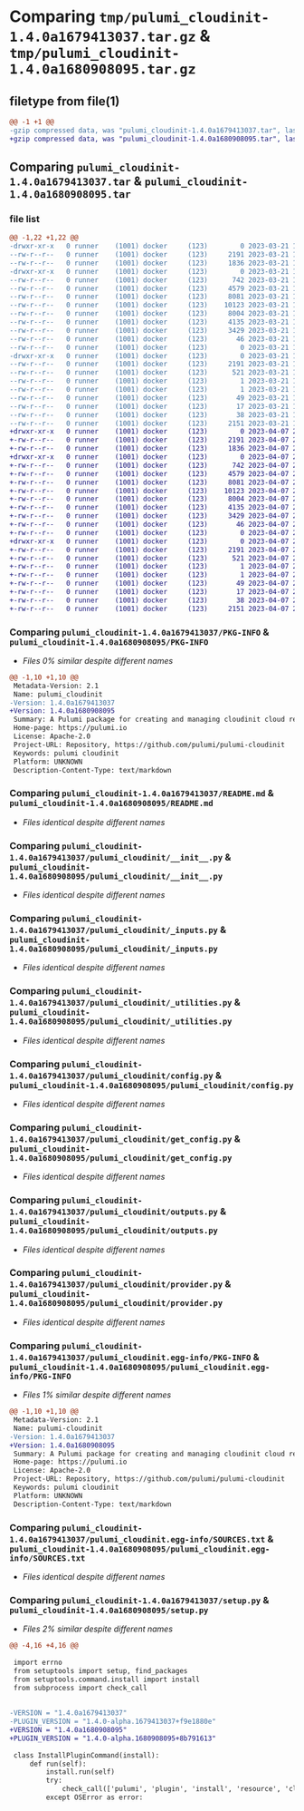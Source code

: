 # Comparing `tmp/pulumi_cloudinit-1.4.0a1679413037.tar.gz` & `tmp/pulumi_cloudinit-1.4.0a1680908095.tar.gz`

## filetype from file(1)

```diff
@@ -1 +1 @@
-gzip compressed data, was "pulumi_cloudinit-1.4.0a1679413037.tar", last modified: Tue Mar 21 15:53:09 2023, max compression
+gzip compressed data, was "pulumi_cloudinit-1.4.0a1680908095.tar", last modified: Fri Apr  7 23:01:18 2023, max compression
```

## Comparing `pulumi_cloudinit-1.4.0a1679413037.tar` & `pulumi_cloudinit-1.4.0a1680908095.tar`

### file list

```diff
@@ -1,22 +1,22 @@
-drwxr-xr-x   0 runner    (1001) docker     (123)        0 2023-03-21 15:53:09.442425 pulumi_cloudinit-1.4.0a1679413037/
--rw-r--r--   0 runner    (1001) docker     (123)     2191 2023-03-21 15:53:09.442425 pulumi_cloudinit-1.4.0a1679413037/PKG-INFO
--rw-r--r--   0 runner    (1001) docker     (123)     1836 2023-03-21 15:53:09.000000 pulumi_cloudinit-1.4.0a1679413037/README.md
-drwxr-xr-x   0 runner    (1001) docker     (123)        0 2023-03-21 15:53:09.438425 pulumi_cloudinit-1.4.0a1679413037/pulumi_cloudinit/
--rw-r--r--   0 runner    (1001) docker     (123)      742 2023-03-21 15:53:09.000000 pulumi_cloudinit-1.4.0a1679413037/pulumi_cloudinit/__init__.py
--rw-r--r--   0 runner    (1001) docker     (123)     4579 2023-03-21 15:53:09.000000 pulumi_cloudinit-1.4.0a1679413037/pulumi_cloudinit/_inputs.py
--rw-r--r--   0 runner    (1001) docker     (123)     8081 2023-03-21 15:53:09.000000 pulumi_cloudinit-1.4.0a1679413037/pulumi_cloudinit/_utilities.py
--rw-r--r--   0 runner    (1001) docker     (123)    10123 2023-03-21 15:53:09.000000 pulumi_cloudinit-1.4.0a1679413037/pulumi_cloudinit/config.py
--rw-r--r--   0 runner    (1001) docker     (123)     8004 2023-03-21 15:53:09.000000 pulumi_cloudinit-1.4.0a1679413037/pulumi_cloudinit/get_config.py
--rw-r--r--   0 runner    (1001) docker     (123)     4135 2023-03-21 15:53:09.000000 pulumi_cloudinit-1.4.0a1679413037/pulumi_cloudinit/outputs.py
--rw-r--r--   0 runner    (1001) docker     (123)     3429 2023-03-21 15:53:09.000000 pulumi_cloudinit-1.4.0a1679413037/pulumi_cloudinit/provider.py
--rw-r--r--   0 runner    (1001) docker     (123)       46 2023-03-21 15:53:09.000000 pulumi_cloudinit-1.4.0a1679413037/pulumi_cloudinit/pulumi-plugin.json
--rw-r--r--   0 runner    (1001) docker     (123)        0 2023-03-21 15:53:09.000000 pulumi_cloudinit-1.4.0a1679413037/pulumi_cloudinit/py.typed
-drwxr-xr-x   0 runner    (1001) docker     (123)        0 2023-03-21 15:53:09.442425 pulumi_cloudinit-1.4.0a1679413037/pulumi_cloudinit.egg-info/
--rw-r--r--   0 runner    (1001) docker     (123)     2191 2023-03-21 15:53:09.000000 pulumi_cloudinit-1.4.0a1679413037/pulumi_cloudinit.egg-info/PKG-INFO
--rw-r--r--   0 runner    (1001) docker     (123)      521 2023-03-21 15:53:09.000000 pulumi_cloudinit-1.4.0a1679413037/pulumi_cloudinit.egg-info/SOURCES.txt
--rw-r--r--   0 runner    (1001) docker     (123)        1 2023-03-21 15:53:09.000000 pulumi_cloudinit-1.4.0a1679413037/pulumi_cloudinit.egg-info/dependency_links.txt
--rw-r--r--   0 runner    (1001) docker     (123)        1 2023-03-21 15:53:09.000000 pulumi_cloudinit-1.4.0a1679413037/pulumi_cloudinit.egg-info/not-zip-safe
--rw-r--r--   0 runner    (1001) docker     (123)       49 2023-03-21 15:53:09.000000 pulumi_cloudinit-1.4.0a1679413037/pulumi_cloudinit.egg-info/requires.txt
--rw-r--r--   0 runner    (1001) docker     (123)       17 2023-03-21 15:53:09.000000 pulumi_cloudinit-1.4.0a1679413037/pulumi_cloudinit.egg-info/top_level.txt
--rw-r--r--   0 runner    (1001) docker     (123)       38 2023-03-21 15:53:09.442425 pulumi_cloudinit-1.4.0a1679413037/setup.cfg
--rw-r--r--   0 runner    (1001) docker     (123)     2151 2023-03-21 15:53:09.000000 pulumi_cloudinit-1.4.0a1679413037/setup.py
+drwxr-xr-x   0 runner    (1001) docker     (123)        0 2023-04-07 23:01:18.386628 pulumi_cloudinit-1.4.0a1680908095/
+-rw-r--r--   0 runner    (1001) docker     (123)     2191 2023-04-07 23:01:18.382628 pulumi_cloudinit-1.4.0a1680908095/PKG-INFO
+-rw-r--r--   0 runner    (1001) docker     (123)     1836 2023-04-07 23:01:18.000000 pulumi_cloudinit-1.4.0a1680908095/README.md
+drwxr-xr-x   0 runner    (1001) docker     (123)        0 2023-04-07 23:01:18.382628 pulumi_cloudinit-1.4.0a1680908095/pulumi_cloudinit/
+-rw-r--r--   0 runner    (1001) docker     (123)      742 2023-04-07 23:01:18.000000 pulumi_cloudinit-1.4.0a1680908095/pulumi_cloudinit/__init__.py
+-rw-r--r--   0 runner    (1001) docker     (123)     4579 2023-04-07 23:01:18.000000 pulumi_cloudinit-1.4.0a1680908095/pulumi_cloudinit/_inputs.py
+-rw-r--r--   0 runner    (1001) docker     (123)     8081 2023-04-07 23:01:18.000000 pulumi_cloudinit-1.4.0a1680908095/pulumi_cloudinit/_utilities.py
+-rw-r--r--   0 runner    (1001) docker     (123)    10123 2023-04-07 23:01:18.000000 pulumi_cloudinit-1.4.0a1680908095/pulumi_cloudinit/config.py
+-rw-r--r--   0 runner    (1001) docker     (123)     8004 2023-04-07 23:01:18.000000 pulumi_cloudinit-1.4.0a1680908095/pulumi_cloudinit/get_config.py
+-rw-r--r--   0 runner    (1001) docker     (123)     4135 2023-04-07 23:01:18.000000 pulumi_cloudinit-1.4.0a1680908095/pulumi_cloudinit/outputs.py
+-rw-r--r--   0 runner    (1001) docker     (123)     3429 2023-04-07 23:01:18.000000 pulumi_cloudinit-1.4.0a1680908095/pulumi_cloudinit/provider.py
+-rw-r--r--   0 runner    (1001) docker     (123)       46 2023-04-07 23:01:18.000000 pulumi_cloudinit-1.4.0a1680908095/pulumi_cloudinit/pulumi-plugin.json
+-rw-r--r--   0 runner    (1001) docker     (123)        0 2023-04-07 23:01:18.000000 pulumi_cloudinit-1.4.0a1680908095/pulumi_cloudinit/py.typed
+drwxr-xr-x   0 runner    (1001) docker     (123)        0 2023-04-07 23:01:18.382628 pulumi_cloudinit-1.4.0a1680908095/pulumi_cloudinit.egg-info/
+-rw-r--r--   0 runner    (1001) docker     (123)     2191 2023-04-07 23:01:18.000000 pulumi_cloudinit-1.4.0a1680908095/pulumi_cloudinit.egg-info/PKG-INFO
+-rw-r--r--   0 runner    (1001) docker     (123)      521 2023-04-07 23:01:18.000000 pulumi_cloudinit-1.4.0a1680908095/pulumi_cloudinit.egg-info/SOURCES.txt
+-rw-r--r--   0 runner    (1001) docker     (123)        1 2023-04-07 23:01:18.000000 pulumi_cloudinit-1.4.0a1680908095/pulumi_cloudinit.egg-info/dependency_links.txt
+-rw-r--r--   0 runner    (1001) docker     (123)        1 2023-04-07 23:01:18.000000 pulumi_cloudinit-1.4.0a1680908095/pulumi_cloudinit.egg-info/not-zip-safe
+-rw-r--r--   0 runner    (1001) docker     (123)       49 2023-04-07 23:01:18.000000 pulumi_cloudinit-1.4.0a1680908095/pulumi_cloudinit.egg-info/requires.txt
+-rw-r--r--   0 runner    (1001) docker     (123)       17 2023-04-07 23:01:18.000000 pulumi_cloudinit-1.4.0a1680908095/pulumi_cloudinit.egg-info/top_level.txt
+-rw-r--r--   0 runner    (1001) docker     (123)       38 2023-04-07 23:01:18.386628 pulumi_cloudinit-1.4.0a1680908095/setup.cfg
+-rw-r--r--   0 runner    (1001) docker     (123)     2151 2023-04-07 23:01:18.000000 pulumi_cloudinit-1.4.0a1680908095/setup.py
```

### Comparing `pulumi_cloudinit-1.4.0a1679413037/PKG-INFO` & `pulumi_cloudinit-1.4.0a1680908095/PKG-INFO`

 * *Files 0% similar despite different names*

```diff
@@ -1,10 +1,10 @@
 Metadata-Version: 2.1
 Name: pulumi_cloudinit
-Version: 1.4.0a1679413037
+Version: 1.4.0a1680908095
 Summary: A Pulumi package for creating and managing cloudinit cloud resources.
 Home-page: https://pulumi.io
 License: Apache-2.0
 Project-URL: Repository, https://github.com/pulumi/pulumi-cloudinit
 Keywords: pulumi cloudinit
 Platform: UNKNOWN
 Description-Content-Type: text/markdown
```

### Comparing `pulumi_cloudinit-1.4.0a1679413037/README.md` & `pulumi_cloudinit-1.4.0a1680908095/README.md`

 * *Files identical despite different names*

### Comparing `pulumi_cloudinit-1.4.0a1679413037/pulumi_cloudinit/__init__.py` & `pulumi_cloudinit-1.4.0a1680908095/pulumi_cloudinit/__init__.py`

 * *Files identical despite different names*

### Comparing `pulumi_cloudinit-1.4.0a1679413037/pulumi_cloudinit/_inputs.py` & `pulumi_cloudinit-1.4.0a1680908095/pulumi_cloudinit/_inputs.py`

 * *Files identical despite different names*

### Comparing `pulumi_cloudinit-1.4.0a1679413037/pulumi_cloudinit/_utilities.py` & `pulumi_cloudinit-1.4.0a1680908095/pulumi_cloudinit/_utilities.py`

 * *Files identical despite different names*

### Comparing `pulumi_cloudinit-1.4.0a1679413037/pulumi_cloudinit/config.py` & `pulumi_cloudinit-1.4.0a1680908095/pulumi_cloudinit/config.py`

 * *Files identical despite different names*

### Comparing `pulumi_cloudinit-1.4.0a1679413037/pulumi_cloudinit/get_config.py` & `pulumi_cloudinit-1.4.0a1680908095/pulumi_cloudinit/get_config.py`

 * *Files identical despite different names*

### Comparing `pulumi_cloudinit-1.4.0a1679413037/pulumi_cloudinit/outputs.py` & `pulumi_cloudinit-1.4.0a1680908095/pulumi_cloudinit/outputs.py`

 * *Files identical despite different names*

### Comparing `pulumi_cloudinit-1.4.0a1679413037/pulumi_cloudinit/provider.py` & `pulumi_cloudinit-1.4.0a1680908095/pulumi_cloudinit/provider.py`

 * *Files identical despite different names*

### Comparing `pulumi_cloudinit-1.4.0a1679413037/pulumi_cloudinit.egg-info/PKG-INFO` & `pulumi_cloudinit-1.4.0a1680908095/pulumi_cloudinit.egg-info/PKG-INFO`

 * *Files 1% similar despite different names*

```diff
@@ -1,10 +1,10 @@
 Metadata-Version: 2.1
 Name: pulumi-cloudinit
-Version: 1.4.0a1679413037
+Version: 1.4.0a1680908095
 Summary: A Pulumi package for creating and managing cloudinit cloud resources.
 Home-page: https://pulumi.io
 License: Apache-2.0
 Project-URL: Repository, https://github.com/pulumi/pulumi-cloudinit
 Keywords: pulumi cloudinit
 Platform: UNKNOWN
 Description-Content-Type: text/markdown
```

### Comparing `pulumi_cloudinit-1.4.0a1679413037/pulumi_cloudinit.egg-info/SOURCES.txt` & `pulumi_cloudinit-1.4.0a1680908095/pulumi_cloudinit.egg-info/SOURCES.txt`

 * *Files identical despite different names*

### Comparing `pulumi_cloudinit-1.4.0a1679413037/setup.py` & `pulumi_cloudinit-1.4.0a1680908095/setup.py`

 * *Files 2% similar despite different names*

```diff
@@ -4,16 +4,16 @@
 
 import errno
 from setuptools import setup, find_packages
 from setuptools.command.install import install
 from subprocess import check_call
 
 
-VERSION = "1.4.0a1679413037"
-PLUGIN_VERSION = "1.4.0-alpha.1679413037+f9e1880e"
+VERSION = "1.4.0a1680908095"
+PLUGIN_VERSION = "1.4.0-alpha.1680908095+8b791613"
 
 class InstallPluginCommand(install):
     def run(self):
         install.run(self)
         try:
             check_call(['pulumi', 'plugin', 'install', 'resource', 'cloudinit', PLUGIN_VERSION])
         except OSError as error:
```

